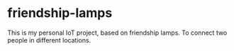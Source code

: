 # friendship-lamps
 This is my personal IoT project, based on friendship lamps. To connect two people in different locations.  
